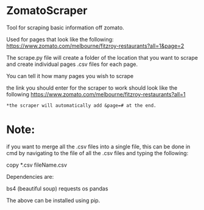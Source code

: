 # ZomatoScraper
Tool for scraping basic information off zomato.


Used for pages that look like the following:
https://www.zomato.com/melbourne/fitzroy-restaurants?all=1&page=2


The scrape.py file will create a folder of the location that you want to scrape and create individual pages .csv files for each page.
 
You can tell it how many pages you wish to scrape

the link you should enter for the scraper to work should look like the following 
https://www.zomato.com/melbourne/fitzroy-restaurants?all=1

	*the scraper will automatically add &page=# at the end.
 

Note: 
===========================================
if you want to merge all the .csv files into a single file, this can be done in cmd by navigating to the file of all the .csv files and typing the following:

copy *.csv fileName.csv

Dependencies are:

bs4 (beautiful soup)
requests
os
pandas

The above can be installed using pip.